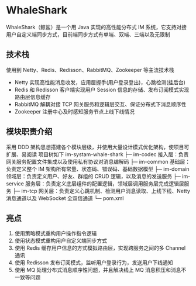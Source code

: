 # WhaleShark
WhaleShark（鲸鲨）是一个用 Java 实现的高性能分布式 IM 系统，它支持对接用户自定义端同步方式，目前端同步方式有单端、双端、三端以及无限制
<br>

## 技术栈
使用到 Netty、Redis、Redisson、RabbitMQ、Zookeeper 等主流技术栈
<br>
+ Netty 实现高性能消息收发，应用层握手(用户登录登出)，心跳检测(挂后台)
+ Redis 和 Redisson 客户端实现用户 Session 信息的存储、发布订阅模式实现路由层信息缓存
+ RabbitMQ 解耦对接 TCP 网关服务和逻辑层交互、保证分布式下消息顺序性
+ Zookeeper 注册中心及时感知服务节点上线下线情况

## 模块职责介绍
采用 DDD 架构思想搭建各个模块层级，并使用大量设计模式优化架构，使项目可扩展、易阅读
项目树如下
im-systam-whale-shark
├─ im-codec    接入层：负责网关服务配置文件集成以及使用私有协议对消息编解码
├─ im-common   基础层：负责定义整个 IM 架构所有常量、状态码、错误码、基础数据模型
├─ im-domain   领域层：负责定义用户、好友、群组的 CRUD 逻辑，以及消息的发送服务
├─ im-service  服务层：负责定义底层组件的配置逻辑，领域层调用服务层完成逻辑层服务
├─ im-tcp      网关层：负责定义心跳机制、检测用户消息读取、上线下线、Netty 消息通道以及 WebSocket 全双信通道
└─ pom.xml

## 亮点
1. 使用策略模式重构用户操作指令逻辑
2. 使用状态模式重构用户自定义端同步方式
3. 使用 Redis 缓存用户信息的方式模拟路由层，实现跨服务之间的多 Channel 通讯
4. 使用 Redisson 发布订阅模式，监听用户登录行为，发送用户下线通知
5. 使用 MQ 处理分布式消息顺序性问题，并且解决线上 MQ 消息积压和消息不一致等问题
